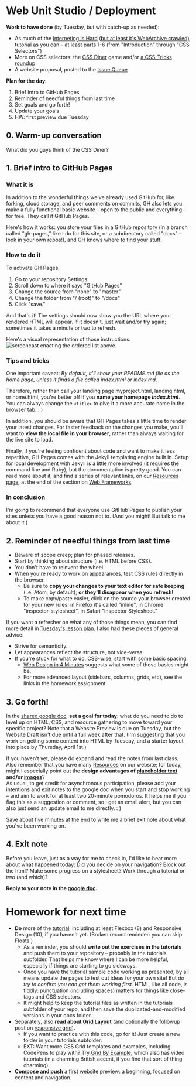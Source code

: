 
# Web Unit Studio / Deployment

**Work to have done** (by Tuesday, but with catch-up as needed):

* As much of the [Interneting is Hard](https://internetingishard.com/html-and-css/) [(but at least it's WebArchive crawled)](https://web.archive.org/web/20201105195453/https://www.internetingishard.com/html-and-css/) tutorial as you can – at least parts 1-6 (from "Introduction" through "CSS Selectors")
* More on CSS selectors: the [CSS Diner](https://flukeout.github.io/) game and/or [a CSS-Tricks roundup](https://css-tricks.com/how-css-selectors-work/)
* A website proposal, posted to the [Issue Queue]({{site.github.issues_url}}/)


**Plan for the day**:
1. Brief intro to GitHub Pages
2. Reminder of needful things from last time
3. Set goals and go forth!
4. Update your goals
5. HW: first preview due Tuesday

## 0. Warm-up conversation

What did you guys think of the CSS Diner?

## 1. Brief intro to GitHub Pages

### What it is
In addition to the wonderful things we've already used GitHub for, like forking, cloud storage, and peer comments on commits, GH also lets you make a fully functional basic website – open to the public and everything – for free. They call it GitHub Pages.

Here's how it works: you store your files in a GitHub repository (in a branch called "gh-pages," like I do for this site, or a subdirectory called "docs" – look in your own repos!), and GH knows where to find your stuff.

### How to do it

To activate GH Pages,
1. Go to your repository Settings
2. Scroll down to where it says "GitHub Pages"
3. Change the source from "none" to "master"
4. Change the folder from "/ (root)" to "/docs"
5. Click "save."

And that's it! The settings should now show you the URL where your rendered HTML will appear. If it doesn't, just wait and/or try again; sometimes it takes a minute or two to refresh.

Here's a visual representation of those instructions: ![screencast enacting the ordered list above](/assets/img/github--activate-gh-pages.gif).


### Tips and tricks
<div class="alert alert-warning">
One important caveat: <em>By default, it'll show your README.md file as the home page, unless it finds a file called index.html or index.md</em>.
</div>

Therefore, rather than call your landing page myproject.html, landing.html, or home.html, you're better off if you **name your homepage _index.html_**. You can always change the <code>&lt;title&gt;</code> to give it a more accurate name in the browser tab. : )

In addition, you should be aware that GH Pages takes a little time to render your latest changes. For faster feedback on the changes you make, you'll want to **view the local file in your browser**, rather than always waiting for the live site to load.

Finally, if you're feeling confident about code and want to make it less repetitive, GH Pages comes with the Jekyll templating engine built in. Setup for local development with Jekyll is a little more involved (it requires the command line and Ruby), but the documentation is pretty good. You can read more about it, and find a series of relevant links, on our [Resources page](https://benmiller314.github.io/cdm2021spring/resources#web-frameworks:~:text=Jekyll%20step%2Dby%2Dstep), at the end of the section on [Web Frameworks](https://benmiller314.github.io/cdm2021spring/resources#web-frameworks).

### In conclusion
<div class="alert alert-success">
I'm going to recommend that everyone use GitHub Pages to publish your sites unless you have a good reason not to. (And you might! But talk to me about it.)
</div>



## 2. Reminder of needful things from last time

* Beware of scope creep; plan for phased releases.
* Start by thinking about structure (i.e. HTML before CSS).
* You don't have to reinvent the wheel.
* When you're ready to work on appearances, test CSS rules directly in the browser.
  - Be sure to **copy your changes to your text editor for safe keeping** (i.e. Atom, by default), **or they'll disappear when you refresh!**
  - To make copy/paste easier, click on the source your browser created for your new rules: in Firefox it's called "inline", in Chrome "inspector-stylesheet", in Safari "Inspector Stylesheet."

<!-- a series of screenshots here would be nice, wouldn't it? -->

If you want a refresher on what any of those things mean, you can find more detail in [Tuesday's lesson plan](lesson-18). I also had these pieces of general advice:

* Strive for semanticity.
* Let appearances reflect the structure, not vice-versa.
* If you're stuck for what to do, CSS-wise, start with some basic spacing.
  - <a href="http://jgthms.com/web-design-in-4-minutes">Web Design in 4 Minutes</a> suggests what some of those basics might be.
  - For more advanced layout (sidebars, columns, grids, etc), see the links in the homework assignment.



<!-- FOR NEXT LESSON, not today

## 2. Other notes


* Take on the lowest line-count challenge. Ask yourself:
  - does that div need to be there?
  - could those CSS rules be combined?


  <details>
  <summary>Take advantage of parent selectors and classes to limit the scope of CSS rules</summary>
  <p>If you're worried a rule will spread too broadly, e.g. affecting inner page <code>&lt;h2&gt;</code>'s when you only meant it to apply on the front page, just limit the scope of the css rule by specifying a class, or a parent container, or both. For example, the following code will only apply to <code>&lt;h2&gt;</code>'s inside a <code>&lt;body class="front"&gt;</code>:
  <pre><code class="css">
  body.front h2 {
    font-size: 18px;
  }
  </code></pre>
  (Setting a class on the <code>&lt;body&gt;</code> is a good way to set up page-wide contexts, e.g. for background or the position of a navigation bar.)
  </p>
  <p>
  Or here's code that only applies to an <code>&lt;h2&gt;</code> when it appears inside an element (a <code>&lt;div&gt;</code>, say, or a <code>&lt;header&gt;</code>) with class "title-block":
  <pre><code class="css">
  .title-block h2 {
    font-size: 18px;
  }
  </code></pre>
  This solution probably makes the most sense if you want to do some styling on the containing element, like changing its background or centering a bunch of things.
  </p>
  <p>
  Or – probably the simplest solution of all – you could just set the class directly on the element, calling it something like "subtitle" (or whatever you want to call it): <pre><code class="html">&lt;h2 class="subtitle"&gt;</code></pre>
  <pre><code class="css">
  h2.subtitle {
    font-size: 18px;
  }
  </code></pre>

  This has the extra advantage that you can set a lot of other rules for <em>all</em> <code>&lt;h2&gt;</code>'s, and just add the tweaks you need for the subtitle in this additional ruleset. In other words: the Cascading Style Sheet will cascade!
  </p>
  </details>

-->

## 3. Go forth!

In the [shared google doc](http://bit.ly/cdm2021spring-notes), **set a goal for today**: what do you need to do to level up on HTML, CSS, and resource gathering to move toward your specific project? Note that a Website Preview is due on Tuesday, but the Website Draft isn't due until a full week after that. (I'm suggesting that you work on getting some content into HTML by Tuesday, and a starter layout into place by Thursday, April 1st.)

<div class="alert alert-info">
If you haven't yet, please do expand and read the notes from last class. Also remember that you have many <a href="{{site.github_url}}/resources#web-design">Resources</a> on our website; for today, might I especially point out the <strong>design advantages of <a href="https://loremipsum.io">placeholder text</a> and/or <a href="https://loremipsum.io/21-of-the-best-placeholder-image-generators/">images</a></strong>?
</div>


<div class="alert alert-warning">
As usual, to get credit for asynchronous participation, please add your intentions and exit notes to the google doc when you start and stop working – and aim to work for at least two 20-minute pomodoros. <!-- (In class, we had about 50 minutes of straight-up studio time.) --> It helps me if you flag this as a suggestion or comment, so I get an email alert, but you can also just send an update email to me directly. : )
</div>


Save about five minutes at the end to write me a brief exit note about what you've been working on.

## 4. Exit note
<div class="alert alert-success">
Before you leave, just as a way for me to check in, I'd like to hear more about what happened today: Did you decide on your navigation? Block out the html? Make some progress on a stylesheet? Work through a tutorial or two (and which)?

<strong>Reply to your note in the <a href="http://bit.ly/cdm2021spring-notes">google doc</a>.</strong>
</div>

# Homework for next time

* **Do** more of the [tutorial](https://internetingishard.com/html-and-css/), including at least Flexbox (8) and Responsive Design (10), if you haven't yet. (Broken record reminder: you can skip Floats.)
  - As a reminder, you should **write out the exercises in the tutorials** and push them to your repository – probably in the tutorials subfolder. That helps me know where I can be more helpful, especially if things are starting to go sideways.
  - Once you have the tutorial sample code working as presented, by all means update the pages to test out ideas for your own site! But _do try to confirm you can get them working first._ HTML, like all code, is fiddly: punctuation (including spaces) matters for things like close-tags and CSS selectors.
  - It might help to keep the tutorial files as written in the tutorials subfolder of your repo, and then save the duplicated-and-modified versions in your docs folder.
* Separately, also **read about [Grid Layout](https://medium.com/deemaze-software/css-grid-layout-crossed-sections-fca9e956e725)** (and optionally the followup post on [responsive grid](https://medium.com/deemaze-software/css-grid-responsive-layouts-and-components-eee1badd5a2f)).
  - If you want to practice with this code, go for it! Just create a new folder in your tutorials subfolder.
  - EXT: Want more CSS Grid templates and examples, including CodePens to play with? Try [Grid By Example](https://gridbyexample.com/learn/), which also has video tutorials (in a charming British accent, if you find that sort of thing charming).
* **Compose and push** a first website preview: a beginning, focused on content and navigation.
